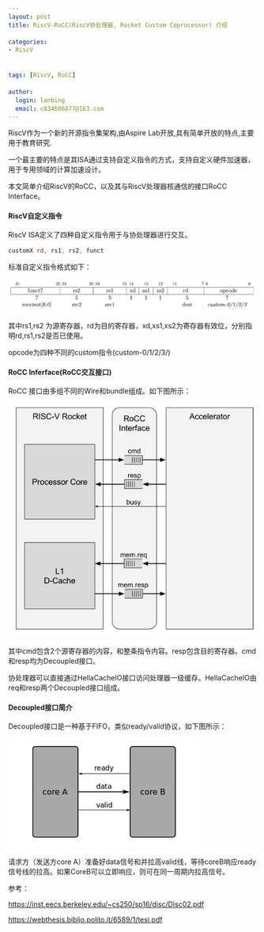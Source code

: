 ```yaml
---
layout: post
title: RiscV-RoCC(RiscV协处理器, Rocket Custom Coprocessor) 介绍

categories:
- RiscV


tags: [RiscV, RoCC]

author:
  login: lanbing
  email: c834606877@163.com
---
```






RiscV作为一个新的开源指令集架构,由Aspire Lab开放,具有简单开放的特点,主要用于教育研究.

一个最主要的特点是其ISA通过支持自定义指令的方式，支持自定义硬件加速器，用于专用领域的计算加速设计。

本文简单介绍RiscV的RoCC，以及其与RiscV处理器核通信的接口RoCC Interface。



#### RiscV自定义指令

RiscV ISA定义了四种自定义指令用于与协处理器进行交互。

```asm
customX rd, rs1, rs2, funct
```

标准自定义指令格式如下：

![Screenshot from 2019-04-08 21-07-00](/post_res/2019-04-08-RiscV-RoCC.assets/1.png)

其中rs1,rs2 为源寄存器，rd为目的寄存器，xd,xs1,xs2为寄存器有效位，分别指明rd,rs1,rs2是否已使用。

opcode为四种不同的custom指令(custom-0/1/2/3/)

#### RoCC Inferface(RoCC交互接口)

RoCC 接口由多组不同的Wire和bundle组成。如下图所示：

![Screenshot from 2019-04-08 21-16-30](/post_res/2019-04-08-RiscV-RoCC.assets/2.png)

其中cmd包含2个源寄存器的内容，和整条指令内容。resp包含目的寄存器。cmd和resp均为Decoupled接口。

协处理器可以直接通过HellaCacheIO接口访问处理器一级缓存。HellaCacheIO由req和resp两个Decoupled接口组成。

#### Decoupled接口简介

Decoupled接口是一种基于FIFO，类似ready/valid协议，如下图所示：

![Screenshot from 2019-04-08 22-06-07](/post_res/2019-04-08-RiscV-RoCC.assets/3.png)

请求方（发送方core A）准备好data信号和并拉高valid线，等待coreB响应ready信号线的拉高。如果CoreB可以立即响应，则可在同一周期内拉高信号。

参考：

https://inst.eecs.berkeley.edu/~cs250/sp16/disc/Disc02.pdf

https://webthesis.biblio.polito.it/6589/1/tesi.pdf





